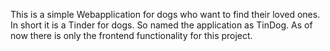 This is a simple Webapplication for dogs who want to find their loved ones. In short it is a Tinder for dogs. So named the application as TinDog. As of now there is only the frontend functionality for this project.
